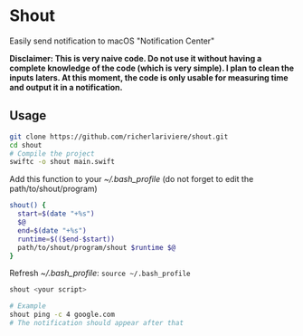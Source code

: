 # Shout
Easily send notification to macOS "Notification Center"

**Disclaimer: This is very naive code. Do not use it without having a complete knowledge of the code (which is very simple). I plan to clean the inputs laters. At this moment, the code is only usable for measuring time and output it in a notification.**

## Usage

```bash
git clone https://github.com/richerlariviere/shout.git
cd shout
# Compile the project
swiftc -o shout main.swift
```
Add this function to your *~/.bash_profile* (do not forget to edit the path/to/shout/program)

```bash
shout() {
  start=$(date "+%s")
  $@
  end=$(date "+%s")
  runtime=$(($end-$start))
  path/to/shout/program/shout $runtime $@
}
```
Refresh *~/.bash_profile*: `source ~/.bash_profile`

```bash
shout <your script>

# Example
shout ping -c 4 google.com
# The notification should appear after that
```
